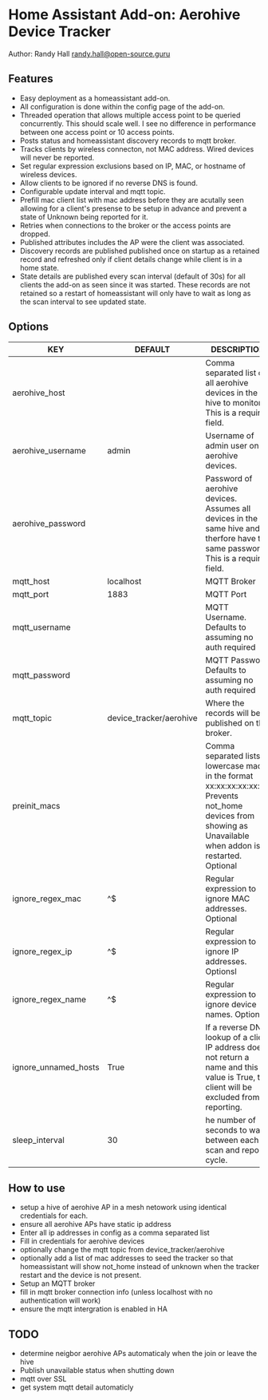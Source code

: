 # Home Assistant Add-on: Aerohive Device Tracker

Author: Randy Hall [randy.hall@open-source.guru](mailto:randy.hall@open-source.guru)

## Features

- Easy deployment as a homeassistant add-on.
- All configuration is done within the config page of the add-on.
- Threaded operation that allows multiple access point to be queried concurrently.  This should scale well.  I see no difference in performance between one access point or 10 access points.
- Posts status and homeassistant discovery records to mqtt broker.
- Tracks clients by wireless connecton, not MAC address.  Wired devices will never be reported.
- Set regular expression exclusions based on IP, MAC, or hostname of wireless devices.
- Allow clients to be ignored if no reverse DNS is found.
- Configurable update interval and mqtt topic.
- Prefill mac client list with mac address before they are acutally seen allowing for a client's presense to be setup in advance and prevent a state of Unknown being reported for it.
- Retries when connections to the broker or the access points are dropped.
- Published attributes includes the AP were the client was associated.
- Discovery records are published published once on startup as a retained record and refreshed only if client details change while client is in a home state.
- State details are published every scan interval (default of 30s) for all clients the add-on as seen since it was started.  These records are not retained so a restart of homeassistant will only have to wait as long as the scan interval to see updated state.

## Options

| KEY                  | DEFAULT                 | DESCRIPTION                                                  |
| -------------------- | ----------------------- | ------------------------------------------------------------ |
| aerohive_host        |                         | Comma separated list of all aerohive devices in the hive to monitor.  This is a required field. |
| aerohive_username    | admin                   | Username of admin user on aerohive devices.                  |
| aerohive_password    |                         | Password of aerohive devices.  Assumes all devices in the same hive and therfore have the same password.  This is a required field. |
| mqtt_host            | localhost               | MQTT Broker                                                  |
| mqtt_port            | 1883                    | MQTT Port                                                    |
| mqtt_username        |                         | MQTT Username.  Defaults to assuming no auth required        |
| mqtt_password        |                         | MQTT Password. Defaults to assuming no auth required         |
| mqtt_topic           | device_tracker/aerohive | Where the records will be published on the broker.           |
| preinit_macs         |                         | Comma separated lists of lowercase macs in the format xx:xx:xx:xx:xx:xx. Prevents not_home devices from showing as Unavailable when addon is restarted.  Optional |
| ignore_regex_mac     | ^$                      | Regular expression to ignore MAC addresses. Optional         |
| ignore_regex_ip      | ^$                      | Regular expression to ignore IP addresses. Optionsl          |
| ignore_regex_name    | ^$                      | Regular expression to ignore device names. Optional          |
| ignore_unnamed_hosts | True                    | If a reverse DNS lookup of a client IP address does not return a name and this value is True, the client will be excluded from reporting. |
| sleep_interval       | 30                      | he number of seconds to wait between each scan and report cycle. |


## How to use

- setup a hive of aerohive AP in a mesh netowork using identical credentials for each.
- ensure all aerohive APs have static ip address
- Enter all ip addresses in config as a comma separated list
- Fill in credentials for aerohive devices
- optionally change the mqtt topic from device_tracker/aerohive
- optionally add a list of mac addresses to seed the tracker so that homeassistant will show not_home instead of unknown when the tracker restart and the device is not present.
- Setup an MQTT broker
- fill in mqtt broker connection info (unless localhost with no authentication will work)
- ensure the mqtt intergration is enabled in HA

## TODO

- determine neigbor aerohive APs automaticaly when the join or leave the hive
- Publish unavailable status when shutting down
- mqtt over SSL
- get system mqtt detail automaticly

